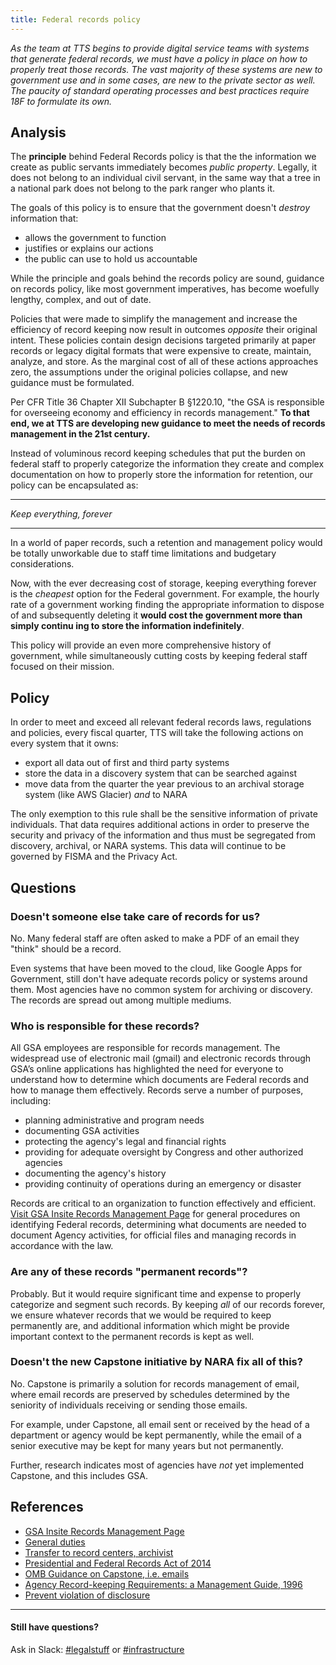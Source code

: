 ```yaml
---
title: Federal records policy
---
```


_As the team at TTS begins to provide digital service teams with systems that generate federal records, we must have a policy in place on how to properly treat those records. The vast majority of these systems are new to government use and in some cases, are new to the private sector as well. The paucity of standard operating processes and best practices require 18F to formulate its own._

## Analysis
The **principle** behind Federal Records policy is that the the information we create as public servants immediately becomes *public property*. Legally, it does not belong to an individual civil servant, in the same way that a tree in a national park does not belong to the park ranger who plants it.

The goals of this policy is to ensure that the government doesn't *destroy* information that:

* allows the government to function
* justifies or explains our actions
* the public can use to hold us accountable

While the principle and goals behind the records policy are sound, guidance on records policy, like most government imperatives, has become woefully lengthy, complex, and out of date.

Policies that were made to simplify the management and increase the efficiency of record keeping now result in outcomes *opposite* their original intent. These policies contain design decisions targeted primarily at  paper records or legacy digital formats that were expensive to create, maintain, analyze, and store. As the marginal cost of all of these actions approaches zero, the assumptions under the original policies collapse, and new guidance must be formulated.

Per CFR Title 36 Chapter XII Subchapter B §1220.10, "the GSA is responsible for overseeing economy and efficiency in records management." **To that end, we at TTS are developing new guidance to meet the needs of records management in the 21st century.**

Instead of voluminous record keeping schedules that put the burden on federal staff to properly categorize the information they create and complex documentation on how to properly store the information for retention, our policy can be encapsulated as:

---

_Keep everything, forever_

---

In a world of paper records, such a retention and management policy would be totally unworkable due to staff time limitations and budgetary considerations.

Now, with the ever decreasing cost of storage, keeping everything forever is the *cheapest* option for the Federal government. For example, the hourly rate of a government working finding the appropriate information to dispose of and subsequently deleting it **would cost the government more than simply continu
ing to store the information indefinitely**.

This policy will provide an even more comprehensive history of government, while simultaneously cutting costs by keeping federal staff focused on their mission.

## Policy

In order to meet and exceed all relevant federal records laws, regulations and policies, every fiscal quarter, TTS will take the following actions on every system that it owns:

* export all data out of first and third party systems
* store the data in a discovery system that can be searched against
* move data from the quarter the year previous to an archival storage system (like AWS Glacier) *and* to NARA

The only exemption to this rule shall be the sensitive information of private individuals. That data requires additional actions in order to preserve the security and privacy of the information and thus must be segregated from discovery, archival, or NARA systems. This data will continue to be governed by FISMA and the Privacy Act.

## Questions

### Doesn't someone else take care of records for us?

No. Many federal staff are often asked to make a PDF of an email they "think" should be a record.

Even systems that have been moved to the cloud, like Google Apps for Government, still don't have adequate records policy or systems around them. Most agencies have no common system for archiving or discovery. The records are spread out among multiple mediums.

### Who is responsible for these records?

All GSA employees are responsible for records management. The widespread use of electronic mail (gmail) and electronic records through GSA’s online applications has highlighted the need for everyone to understand how to determine which documents are Federal records and how to manage them effectively. Records serve a number of purposes, including:

* planning administrative and program needs
* documenting GSA activities
* protecting the agency's legal and financial rights
* providing for adequate oversight by Congress and other authorized agencies
* documenting the agency's history
* providing continuity of operations during an emergency or disaster

Records are critical to an organization to function effectively and efficient. [Visit GSA Insite Records Management Page](https://insite.gsa.gov/portal/category/530229) for general procedures on identifying Federal records, determining what documents are needed to document Agency activities, for official files and managing records in accordance with the law.

### Are any of these records "permanent records"?

Probably. But it would require significant time and expense to properly categorize and segment such records. By keeping *all* of our records forever, we ensure whatever records that we would be required to keep permanently are, and additional information which might be provide important context to the permanent records is kept as well.

### Doesn't the new Capstone initiative by NARA fix all of this?

No. Capstone is primarily a solution for records management of email, where email records are preserved by schedules determined by the seniority of individuals receiving or sending those emails. 

For example, under Capstone, all email sent or received by the head of a department or agency would be kept permanently, while the email of a senior executive may be kept for many years but not permanently.

Further, research indicates most of agencies have *not* yet implemented Capstone, and this includes GSA.

## References

* [GSA Insite Records Management Page](https://insite.gsa.gov/portal/category/530229)
* [General duties](https://www.law.cornell.edu/uscode/text/44/3101)
* [Transfer to record centers, archivist](https://www.law.cornell.edu/uscode/text/44/3103)
* [Presidential and Federal Records Act of 2014](https://www.congress.gov/113/plaws/publ187/PLAW-113publ187.pdf)
* [OMB Guidance on Capstone, i.e. emails](https://www.whitehouse.gov/sites/default/files/omb/memoranda/2014/m-14-16.pdf)
* [Agency Record-keeping Requirements: a Management Guide, 1996](http://www.archives.gov/records-mgmt/publications/agency-recordkeeping-requirements.html)
* [Prevent violation of disclosure](https://www.law.cornell.edu/uscode/text/5/552a)

---

#### Still have questions?

Ask in Slack: [#legalstuff](https://gsa-tts.slack.com/messages/legalstuff/) or [#infrastructure](https://gsa-tts.slack.com/messages/infrastructure/)

